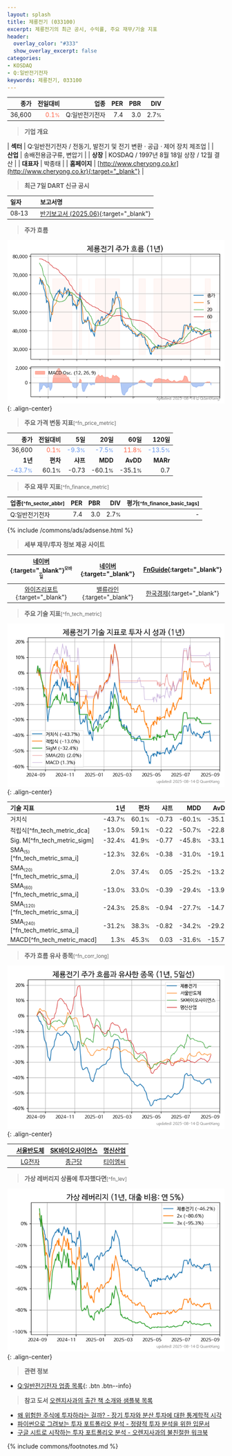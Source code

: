 ```yaml
---
layout: splash
title: 제룡전기 (033100)
excerpt: 제룡전기의 최근 공시, 수익률, 주요 재무/기술 지표
header:
  overlay_color: "#333"
  show_overlay_excerpt: false
categories:
- KOSDAQ
- Q:일반전기전자
keywords: 제룡전기, 033100
---
```


| **종가** | **전일대비** | **업종** | **PER** | **PBR** | **DIV** |
| -------: | -----------: | -------: | ------: | ------: | ------: |
| 36,600 | <span style="color: tomato">0.1<small>%</small></span> | Q:일반전기전자 | 7.4 | 3.0 | 2.7<small>%</small> |

<!-- more -->


> **기업 개요**<a id="company"></a>

| <span style="white-space:nowrap;">**섹터**</span> | Q:일반전기전자 / 전동기, 발전기 및 전기 변환 · 공급 · 제어 장치 제조업 |
| <span style="white-space:nowrap;">**산업**</span> | 송배전용금구류, 변압기 |
| <span style="white-space:nowrap;">**상장**</span> | KOSDAQ / 1997년 8월 18일 상장 / 12월 결산 |
| <span style="white-space:nowrap;">**대표자**</span> | 박종태 |
| <span style="white-space:nowrap;">**홈페이지**</span> | [http://www.cheryong.co.kr](http://www.cheryong.co.kr){:target="_blank"} |


> **최근 7일 DART 신규 공시**<a id="dart"></a>

| **일자** |      | **보고서명** |
| :------- | :--- | :----------- |
| 08&#x2011;13 | | [반기보고서 (2025.06)](https://dart.fss.or.kr/dsaf001/main.do?rcpNo=20250813000398){:target="_blank"} |


> **주가 흐름**<a id="price"></a>

![033100](/stock/images/033100.png){: .align-center}


> **주요 가격 변동 지표**<small>[^fn_price_metric]</small>

| **종가** | **전일대비** | **5일** | **20일** | **60일** | **120일** |
| -------: | -----------: | ------: | -------: | -------: | --------: |
| 36,600 | <span style="color: tomato">0.1<small>%</small></span> | <span style="color: cornflowerblue">-9.3<small>%</small></span> | <span style="color: cornflowerblue">-7.5<small>%</small></span> | <span style="color: tomato">11.8<small>%</small></span> | <span style="color: cornflowerblue">-13.5<small>%</small></span> |
| **1년** | **편차** | **샤프** | **MDD** | **AvDD** | **MARr** |
| <span style="color: cornflowerblue">-43.7<small>%</small></span> | 60.1<small>%</small> | -0.73 | -60.1<small>%</small> | -35.1<small>%</small> | 0.7 |


> **주요 재무 지표**<small>[^fn_finance_metric]</small>

| **업종**<small>[^fn_sector_abbr]</small> | **PER** | **PBR** | **DIV** | **평가**<small>[^fn_finance_basic_tags]</small> |
| :--------------------------------------- | ------: | ------: | ------: | ----------------------------------------------: |
| Q:일반전기전자 | 7.4 | 3.0 | 2.7<small>%</small> | - |



{% include /commons/ads/adsense.html %}

> **세부 재무/투자 정보 제공 사이트**

| [네이버](https://m.stock.naver.com/domestic/stock/033100/finance/summary){:target="_blank"}<sup><small>모바일</small></sup> | [네이버](https://finance.naver.com/item/coinfo.naver?code=033100){:target="_blank"} | [FnGuide](https://comp.fnguide.com/SVO2/ASP/SVD_Invest.asp?gicode=A033100&MenuYn=Y){:target="_blank"} |
| :---: | :---: | :---: |
| [와이즈리포트](https://comp.wisereport.co.kr/company/c1040001.aspx?cmp_cd=033100){:target="_blank"} | [밸류라인](https://www.valueline.co.kr/finance/summary/033100){:target="_blank"} | [한국경제](https://markets.hankyung.com/stock/033100/financial-summary){:target="_blank"} |


> **주요 기술 지표**<small>[^fn_tech_metric]</small>


![033100](/stock/images/033100_tech.png){: .align-center}

| **기술 지표** | **1년** | **편차** | **샤프** | **MDD** | **AvDD** |
| :------------ | ------: | -----------: | -------: | ------: | -------: |
| 거치식 | -43.7<small>%</small> | 60.1<small>%</small> | -0.73 | -60.1<small>%</small> | -35.1<small>%</small> |
| 적립식[^fn_tech_metric_dca] | -13.0<small>%</small> | 59.1<small>%</small> | -0.22 | -50.7<small>%</small> | -22.8<small>%</small> |
| Sig. M[^fn_tech_metric_sigm] | -32.4<small>%</small> | 41.9<small>%</small> | -0.77 | -45.8<small>%</small> | -33.1<small>%</small> |
| SMA<small><sub>(5)</sub></small>[^fn_tech_metric_sma_i] | -12.3<small>%</small> | 32.6<small>%</small> | -0.38 | -31.0<small>%</small> | -19.1<small>%</small> |
| SMA<small><sub>(20)</sub></small>[^fn_tech_metric_sma_i] | 2.0<small>%</small> | 37.4<small>%</small> | 0.05 | -25.2<small>%</small> | -13.2<small>%</small> |
| SMA<small><sub>(60)</sub></small>[^fn_tech_metric_sma_i] | -13.0<small>%</small> | 33.0<small>%</small> | -0.39 | -29.4<small>%</small> | -13.9<small>%</small> |
| SMA<small><sub>(120)</sub></small>[^fn_tech_metric_sma_i] | -24.3<small>%</small> | 25.8<small>%</small> | -0.94 | -27.7<small>%</small> | -14.7<small>%</small> |
| SMA<small><sub>(240)</sub></small>[^fn_tech_metric_sma_i] | -31.2<small>%</small> | 38.3<small>%</small> | -0.82 | -34.2<small>%</small> | -29.2<small>%</small> |
| MACD[^fn_tech_metric_macd] | 1.3<small>%</small> | 45.3<small>%</small> | 0.03 | -31.6<small>%</small> | -15.7<small>%</small> |


> **주가 흐름 유사 종목**<a id="corr"></a><small>[^fn_corr_long]</small>

![033100](/stock/images/033100_corr.png){: .align-center}

|       | [서울반도체](/046890/) | [SK바이오사이언스](/302440/) | [명신산업](/009900/) |
| :---: | :------------------------------------: | :------------------------------------: | :------------------------------------: |
|       | [LG전자](/066570/) | [종근당](/185750/) | [티이엠씨](/425040/) |


> **가상 레버리지 상품에 투자했다면**<a id="2x"></a><small>[^fn_lev]</small>

![033100](/stock/images/033100_2x.png){: .align-center}


> **관련 정보**

- [Q:일반전기전자 업종 목록](/stats/sector/kosdaq_업종_일반전기전자_종목/){: .btn .btn--info}

> **참고 도서** [오렌지사과의 출간 책 소개와 샘플북 목록](https://kongdori.tistory.com/691)

- [왜 위험한 주식에 투자하라는 걸까? - 장기 투자와 분산 투자에 대한 통계학적 시각](https://kongdori.tistory.com/421)
- [파이썬으로 그려보는 투자 포트폴리오 분석  - 정량적 투자 분석을 위한 입문서](https://kongdori.tistory.com/643)
- [구글 시트로 시작하는 투자 포트폴리오 분석 - 오렌지사과의 불친절한 워크북](https://kongdori.tistory.com/449)


{% include commons/footnotes.md %}